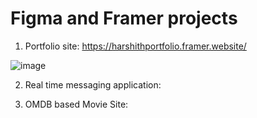 # Figma and Framer projects

1. Portfolio site: https://harshithportfolio.framer.website/

![image](https://github.com/user-attachments/assets/7a1793bb-bfbd-4693-a8eb-360b9817ccb2)

2. Real time messaging application:



3. OMDB based Movie Site:

